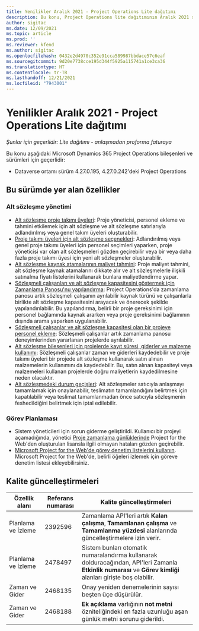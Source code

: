 ```yaml
---
title: Yenilikler Aralık 2021 - Project Operations Lite dağıtımı
description: Bu konu, Project Operations lite dağıtımının Aralık 2021 sürümünde kullanılabilen kalite güncelleştirmeleri hakkında bilgi sağlar.
author: sigitac
ms.date: 12/09/2021
ms.topic: article
ms.prod: ''
ms.reviewer: kfend
ms.author: sigitac
ms.openlocfilehash: 0432e2d4970c352e91cca589987bbdace57c6eaf
ms.sourcegitcommit: 9d20e7738cce195d344f5925a115741a1ce3ca36
ms.translationtype: HT
ms.contentlocale: tr-TR
ms.lasthandoff: 12/21/2021
ms.locfileid: "7943001"
---
```

# <a name="whats-new-december-2021---project-operations-lite-deployment"></a>Yenilikler Aralık 2021 - Project Operations Lite dağıtımı

_Şunlar için geçerlidir: Lite dağıtımı - anlaşmadan proforma faturaya_

Bu konu aşağıdaki Microsoft Dynamics 365 Project Operations bileşenleri ve sürümleri için geçerlidir:

- Dataverse ortamı sürüm 4.27.0.195, 4.27.0.242'deki Project Operations


## <a name="features-included-in-this-release"></a>Bu sürümde yer alan özellikler

### <a name="subcontract-management"></a>Alt sözleşme yönetimi 

- [Alt sözleşme proje takımı üyeleri](../subcontracting/subcontracting-project-team-members.md): Proje yöneticisi, personel ekleme ve tahmini etkilemek için alt sözleşme ve alt sözleşme satırlarıyla adlandırılmış veya genel takım üyeleri oluşturabilir.
- [Proje takımı üyeleri için alt sözleşme seçenekleri](../subcontracting/subcon-options.md): Adlandırılmış veya genel proje takımı üyeleri için personel seçimleri yaparken, proje yöneticisi var olan alt sözleşmeleri gözden geçirebilir veya bir veya daha fazla proje takımı üyesi için yeni alt sözleşmeler oluşturabilir. 
- [Alt sözleşme kaynak atamalarının maliyet tahmini](../subcontracting/costing-subcon-ra.md): Proje maliyet tahmini, alt sözleşme kaynak atamalarını dikkate alır ve alt sözleşmelerle ilişkili satınalma fiyatı listelerini kullanarak bunlara maliyetlendirme yapar. 
- [Sözleşmeli çalışanları ve alt sözleşme kapasitesini göstermek için Zamanlama Panosu'nu yapılandırma](../subcontracting/configure-sb-subcon.md): Project Operations'da zamanlama panosu artık sözleşmeli çalışanın ayrılabilir kaynak türünü ve çalışanlarla birlikte alt sözleşme kapasitesini arayacak ve önerecek şekilde yapılandırılabilir. Bu yapılandırma, belirli bir proje gereksinimi için personel bağlamında kaynak ararken veya proje gereksinimi bağlamının dışında arama yaparken uygulanabilir.
- [Sözleşmeli çalışanlar ve alt sözleşme kapasitesi olan bir projeye personel ekleme](../subcontracting/staffing-cw.md): Sözleşmeli çalışanlar artık zamanlama panosu deneyimlerinden yararlanan projelerde ayrılabilir.
- [Alt sözleşme bileşenleri için projelerde kayıt süresi, giderler ve malzeme kullanımı](../subcontracting/recording-subcon-actuals.md): Sözleşmeli çalışanlar zaman ve giderleri kaydedebilir ve proje takımı üyeleri bir projede alt sözleşme kullanarak satın alınan malzemelerin kullanımını da kaydedebilir. Bu, satın alınan kapasiteyi veya malzemeleri kullanan projelerde doğru maliyetlerin kaydedilmesine neden olacaktır.
- [Alt sözleşmedeki durum geçişleri](../subcontracting/subcon-states.md): Alt sözleşmeler satıcıyla anlaşmayı tamamlamak için onaylanabilir, teslimatın tamamlandığını belirtmek için kapatılabilir veya teslimat tamamlanmadan önce satıcıyla sözleşmenin feshedildiğini belirtmek için iptal edilebilir.

### <a name="task-planning"></a>Görev Planlaması
- Sistem yöneticileri için sorun giderme geliştirildi. Kullanıcı bir projeyi açamadığında, yönetici [Proje zamanlama günlüklerinde](../../project-management/schedule-api-logs.md) Project for the Web'den oluşturulan lisansla ilgili olmayan hataları gözden geçirebilir.
- [Microsoft Project for the Web'de görev denetim listelerini kullanın](https://support.microsoft.com/en-us/office/use-task-checklists-in-microsoft-project-for-the-web-c69bcf73-5c75-4ad3-9893-6d6f92360e9c). Microsoft Project for the Web'de, belirli öğeleri izlemek için göreve denetim listesi ekleyebilirsiniz.

## <a name="quality-updates"></a>Kalite güncelleştirmeleri

| **Özellik alanı** | **Referans numarası** | **Kalite güncelleştirmeleri** |
| --- | --- | --- |
| Planlama ve İzleme | 2392596 | Zamanlama API'leri artık **Kalan çalışma**, **Tamamlanan çalışma** ve **Tamamlanma yüzdesi** alanlarında güncelleştirmelere izin verir. |
| Planlama ve İzleme | 2478497 | Sistem bunları otomatik numaralandırma kullanarak dolduracağından, API'leri Zamanla **Etkinlik numarası** ve **Görev kimliği** alanları girişte boş olabilir.|
| Zaman ve Gider | 2468135 | Onay yeniden denemelerinin sayısı beşten üçe düşürülür. |
| Zaman ve Gider | 2468188 | **Ek açıklama** varlığının **not metni** özniteliğindeki en fazla uzunluğu aşan günlük metni sorunu giderildi. |

